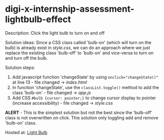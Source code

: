 # digi-x-internship-assessment-lightbulb-effect
Description: Click the light bulb to turn on and off

Solution ideas:
Since a CSS class called 'bulb-on' (which will turn on the bulb) is already exist in *style.css*, we can do an approach where
we just replace the existing class 'bulb-off' to 'bulb-on' and vice-versa to turn on and turn off the bulb.


Solution steps:
1. Add javascript function 'changeState' by using `onclick="changeState()"` at line 13 - file changed -> *index.html*
2. In function 'changeState', use the `classList.toggle()` method to add the class 'bulb-on' - file changed -> *app.js*
3. Add CSS `#bulb {cursor: pointer;}` to change cursor display to pointer (increase accessibility) - file changed -> *style.css*


**ALERT** - This is the simplest solution but not the best since the 'bulb-off' class is not overwritten on click. This solution only toggling add and remove 'bulb-on' class.


Hosted at: [Light Bulb](https://digi-x.mangodev.com.my/light-bulb/)